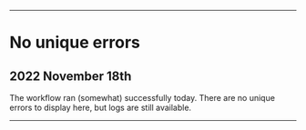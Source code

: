 
***

# No unique errors

## 2022 November 18th

The workflow ran (somewhat) successfully today. There are no unique errors to display here, but logs are still available.

***
